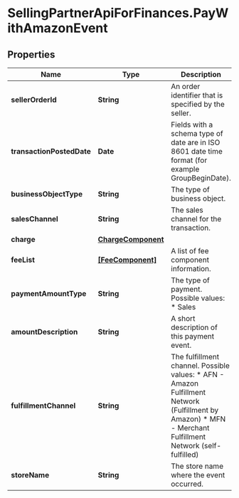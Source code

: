 # SellingPartnerApiForFinances.PayWithAmazonEvent

## Properties

Name | Type | Description | Notes
------------ | ------------- | ------------- | -------------
**sellerOrderId** | **String** | An order identifier that is specified by the seller. | [optional] 
**transactionPostedDate** | **Date** | Fields with a schema type of date are in ISO 8601 date time format (for example GroupBeginDate). | [optional] 
**businessObjectType** | **String** | The type of business object. | [optional] 
**salesChannel** | **String** | The sales channel for the transaction. | [optional] 
**charge** | [**ChargeComponent**](ChargeComponent.md) |  | [optional] 
**feeList** | [**[FeeComponent]**](FeeComponent.md) | A list of fee component information. | [optional] 
**paymentAmountType** | **String** | The type of payment.  Possible values:  * Sales | [optional] 
**amountDescription** | **String** | A short description of this payment event. | [optional] 
**fulfillmentChannel** | **String** | The fulfillment channel.  Possible values:  * AFN - Amazon Fulfillment Network (Fulfillment by Amazon)  * MFN - Merchant Fulfillment Network (self-fulfilled) | [optional] 
**storeName** | **String** | The store name where the event occurred. | [optional] 


